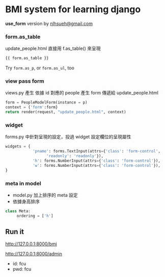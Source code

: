 # BMI system for learning django

**use_form** version by nlhsueh@gmail.com

### form.as_table
update_people.html 直接用 f.as_table() 來呈現
```python
{{ form.as_table }}
```

Try `form.as_p`, or `form.as_ul`, too

### view pass form
views.py 產生 依據 id 對應的 people 產生 form 傳遞給 update_people.html

```python
form = PeopleModelForm(instance = p)    
context = {'form':form}     
return render(request, "update_people.html", context)
```

### widget
forms.py 中針對呈現的設定，投過 widget 設定欄位的呈現屬性

```python
widgets = {
            'pname': forms.TextInput(attrs={'class': 'form-control', 
                  'readonly': 'readonly'}), 
            'h': forms.NumberInput(attrs={'class': 'form-control'}), 
            'w': forms.NumberInput(attrs={'class': 'form-control'}),
}
```

### meta in model
* model.py 加上排序的 meta 設定
* 依據身高排序 
```python
class Meta:
     ordering = ['h']        
```

## Run it
http://127.0.0.1:8000/bmi

http://127.0.0.1:8000/admin
* id: fcu
* pwd: fcu